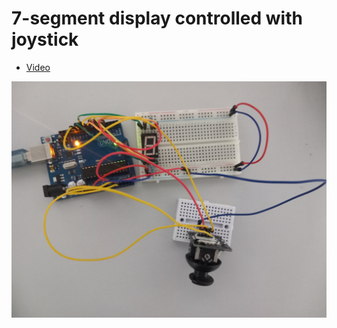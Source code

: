 # 7-segment display controlled with joystick

* [Video](https://youtu.be/Nbj7TsNjCvg)

![Image](Setup_Picture.jpg)
